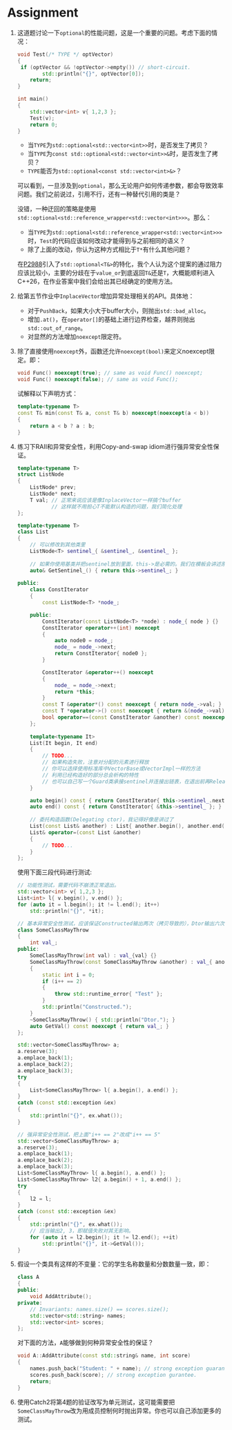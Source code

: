 # Assignment

1. 这道题讨论一下`optional`的性能问题，这是一个重要的问题。考虑下面的情况：

   ```c++
   void Test(/* TYPE */ optVector)
   {
   	if (optVector && !optVector->empty()) // short-circuit.
           std::println("{}", optVector[0]);
       return;
   }
   
   int main()
   {
       std::vector<int> v{ 1,2,3 };
       Test(v);
       return 0;
   }
   ```

   + 当`TYPE`为`std::optional<std::vector<int>>`时，是否发生了拷贝？
   + 当`TYPE`为`const std::optional<std::vector<int>>&`时，是否发生了拷贝？
   + `TYPE`能否为`std::optional<const std::vector<int>&>`？

   可以看到，一旦涉及到`optional`，那么无论用户如何传递参数，都会导致效率问题。我们之前说过，引用不行，还有一种替代引用的类是？

   没错，一种迂回的策略是使用`std::optional<std::reference_wrapper<std::vector<int>>>`。那么：

   + 当`TYPE`为`std::optional<std::reference_wrapper<std::vector<int>>>`时，`Test`的代码应该如何改动才能得到与之前相同的语义？
   + 除了上面的改动，你认为这种方式相比于`T*`有什么其他问题？

   在[P2988](https://github.com/cplusplus/papers/issues/1661)引入了`std::optional<T&>`的特化，我个人认为这个提案的通过阻力应该比较小，主要的分歧在于`value_or`到底返回`T&`还是`T`，大概能顺利进入C++26，在作业答案中我们会给出其已经确定的使用方法。

2. 给第五节作业中`InplaceVector`增加异常处理相关的API。具体地：

   + 对于`PushBack`，如果大小大于buffer大小，则抛出`std::bad_alloc`。
   + 增加`.at()`，在`operator[]`的基础上进行边界检查，越界则抛出`std::out_of_range`。
   + 对显然的方法增加`noexcept`限定符。

3. 除了直接使用`noexcept`外，函数还允许`noexcept(bool)`来定义noexcept限定。即：

   ```c++
   void Func() noexcept(true); // same as void Func() noexcept;
   void Func() noexcept(false); // same as void Func();
   ```

   试解释以下声明方式：

   ```c++
   template<typename T>
   const T& min(const T& a, const T& b) noexcept(noexcept(a < b))
   {
       return a < b ? a : b;
   }
   ```

4. 练习下RAII和异常安全性，利用Copy-and-swap idiom进行强异常安全性保证。

   ```c++
   template<typename T>
   struct ListNode
   {
       ListNode* prev;
       ListNode* next;
       T val; // 正常来说应该是像InplaceVector一样搞个buffer
              // 这样就不用担心T不能默认构造的问题，我们简化处理
   };
   
   template<typename T>
   class List
   {
       // 可以修改到其他类里
       ListNode<T> sentinel_{ &sentinel_, &sentinel_ };
      
       // 如果你使用基类并把sentinel放到里面，this->是必需的。我们在模板会讲述原因。
       auto& GetSentinel_() { return this->sentinel_; }
       
   public:
       class ConstIterator
       {
           const ListNode<T> *node_;
   
       public:
           ConstIterator(const ListNode<T> *node) : node_{ node } {}
           ConstIterator operator++(int) noexcept
           {
               auto node0 = node_;
               node_ = node_->next;
               return ConstIterator{ node0 };
           }
   
           ConstIterator &operator++() noexcept
           {
               node_ = node_->next;
               return *this;
           }
           const T &operator*() const noexcept { return node_->val; }
           const T *operator->() const noexcept { return &(node_->val); }
           bool operator==(const ConstIterator &another) const noexcept = default;
       };    
       
       template<typename It>
       List(It begin, It end)
       {
           // TODO...
           // 如果构造失败，注意对分配的元素进行释放
           // 你可以选择使用标准库中VectorBase或VectorImpl一样的方法
           // 利用已经构造好的部分总会析构的特性
           // 也可以自己写一个Guard类承接sentinel并连接出链表，在退出前再Release给sentinel。
       }
   
       auto begin() const { return ConstIterator{ this->sentinel_.next }; }
       auto end() const { return ConstIterator{ &this->sentinel_ }; }
       
       // 委托构造函数(Delegating ctor)，我记得好像是讲过了
       List(const List& another) : List{ another.begin(), another.end() } {}
       List& operator=(const List &another)
       {
           // TODO...
       }
   };
   ```
   
   使用下面三段代码进行测试:
   
   ```c++
   // 功能性测试，需要代码不崩溃正常退出。
   std::vector<int> v{ 1,2,3 };
   List<int> l{ v.begin(), v.end() };
   for (auto it = l.begin(); it != l.end(); it++)
       std::println("{}", *it);
   ```
   
   ```c++
   // 基本异常安全性测试，应该保证Constructed输出两次（拷贝导致的），Dtor输出六次（vector内三次+sentinel一次+异常安全性2次）
   class SomeClassMayThrow
   {
       int val_;
   public:
       SomeClassMayThrow(int val) : val_{val} {}
       SomeClassMayThrow(const SomeClassMayThrow &another) : val_{ another.val_ }
       {
           static int i = 0;
           if (i++ == 2)
           {
               throw std::runtime_error{ "Test" };
           }
           std::println("Constructed.");
       }
       ~SomeClassMayThrow() { std::println("Dtor."); }
       auto GetVal() const noexcept { return val_; }
   };
   
   std::vector<SomeClassMayThrow> a;
   a.reserve(3);
   a.emplace_back(1);
   a.emplace_back(2);
   a.emplace_back(3);
   try
   {
       List<SomeClassMayThrow> l{ a.begin(), a.end() };
   }
   catch (const std::exception &ex)
   {
       std::println("{}", ex.what());
   }
   ```
   
   ```c++
   // 强异常安全性测试，把上面"i++ == 2"改成"i++ == 5"
   std::vector<SomeClassMayThrow> a;
   a.reserve(3);
   a.emplace_back(1);
   a.emplace_back(2);
   a.emplace_back(3);
   List<SomeClassMayThrow> l{ a.begin(), a.end() };
   List<SomeClassMayThrow> l2{ a.begin() + 1, a.end() };
   try
   {
       l2 = l;
   }
   catch (const std::exception &ex)
   {
       std::println("{}", ex.what());
       // 应当输出2, 3，即赋值失败对其无影响。
       for (auto it = l2.begin(); it != l2.end(); ++it)
           std::println("{}", it->GetVal());
   }
   ```
   
5. 假设一个类具有这样的不变量：它的学生名称数量和分数数量一致，即：

   ```c++
   class A
   {
   public:
       void AddAttribute();
   private:
       // Invariants: names.size() == scores.size();
       std::vector<std::string> names;
       std::vector<int> scores;
   };
   ```

   对下面的方法，`A`能够做到何种异常安全性的保证？

   ```c++
   void A::AddAttribute(const std::string& name, int score)
   {
       names.push_back("Student: " + name); // strong exception guarantee.
       scores.push_back(score); // strong exception gurantee.
       return;
   }
   ```
   
6. 使用Catch2将第4题的验证改写为单元测试，这可能需要把`SomeClassMayThrow`改为用成员控制何时抛出异常。你也可以自己添加更多的测试。

